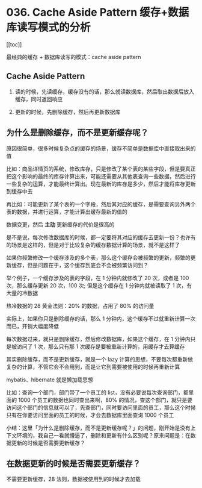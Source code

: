 # 036. Cache Aside Pattern 缓存+数据库读写模式的分析
[[toc]]

最经典的缓存 + 数据库读写的模式：cache aside pattern

## Cache Aside Pattern

1. 读的时候，先读缓存，缓存没有的话，那么就读数据库，然后取出数据后放入缓存，同时返回响应

2. 更新的时候，先删除缓存，然后再更新数据库

## 为什么是删除缓存，而不是更新缓存呢？

原因很简单，很多时候复杂点的缓存的场景，缓存不简单是数据库中直接取出来的值

比如：商品详情页的系统，修改库存，只是修改了某个表的某些字段，但是要真正把这个影响的最终的库存计算出来，可能还需要从其他表查询一些数据，然后进行一些复杂的运算，才能最终计算出。现在最新的库存是多少，然后才能将库存更新到缓存中去

再比如：可能更新了某个表的一个字段，然后其对应的缓存，是需要查询另外两个表的数据，并进行运算，才能计算出缓存最新的值的

数据变更，然后 **主动** 更新缓存的代价是很高的

是不是说，每次修改数据库的时候，都一定要将其对应的缓存去更新一份？也许有的场景是这样的，但是对于比较复杂的缓存数据计算的场景，就不是这样了

如果你频繁修改一个缓存涉及的多个表，那么这个缓存会被频繁的更新，频繁的更新缓存，但是问题在于，这个缓存到底会不会被频繁访问到？

举个例子，一个缓存涉及的表的字段，在 1 分钟内就修改了 20 次，或者是 100 次，那么缓存更新 20 次，100 次; 但是这个缓存在 1 分钟内就被读取了 1 次，有大量的冷数据

热冷数据的 28 黄金法则：20% 的数据，占用了 80% 的访问量

实际上，如果你只是删除缓存的话，那么 1 分钟内，这个缓存不过就重新计算一次而已，开销大幅度降低

每次数据过来，就只是删除缓存，然后修改数据库，如果这个缓存，在 1 分钟内只是被访问了 1 次，那么只有那 1 次缓存是要被重新计算的，用缓存才去算缓存

其实删除缓存，而不是更新缓存，就是一个 lazy 计算的思想，不要每次都重新做复杂的计算，不管它会不会用到，而是让它到需要被使用的时候再重新计算

mybatis、hibernate 就是懒加载思想

比如：查询一个部门，部门带了一个员工的 list，没有必要说每次查询部门，都里面的 1000 个员工的数据也同时查出来啊，80% 的情况，查这个部门，就只是要访问这个部门的信息就可以了，先查部门，同时要访问里面的员工，那么这个时候只有在你要访问里面的员工的时候，才会去数据库里面查询 1000 个员工

小结：这里「为什么是删除缓存，而不是更新缓存呢？」的问题，刚开始是没有上下文环境的，我自己一看就懵逼了，删除和更新有什么区别呢？原来问题是：在数据更新的时候是否需要更新缓存？

## 在数据更新的时候是否需要更新缓存？

不需要更新缓存，28 法则，数据被使用到的时候才去加载
